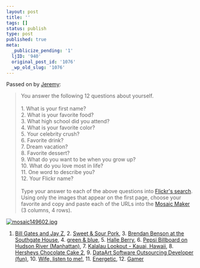 ```yaml
---
layout: post
title: ''
tags: []
status: publish
type: post
published: true
meta:
  _publicize_pending: '1'
  ljID: '940'
  original_post_id: '1076'
  _wp_old_slug: '1076'
---
```

Passed on by <a href="http://mr-mooph.livejournal.com/419228.html">Jeremy</a>:

<blockquote>
You answer the following 12 questions about yourself.<br /><br />1. What is your first name?<br />2. What is your favorite food?<br />3. What high school did you attend?<br />4. What is your favorite color?<br />5. Your celebrity crush?<br />6. Favorite drink?<br />7. Dream vacation?<br />8. Favorite dessert?<br />9. What do you want to be when you grow up?<br />10. What do you love most in life?<br />11. One word to describe you?<br />12. Your Flickr name?<br /><br />Type your answer to each of the above questions into <a href="http://flickr.com/search/">Flickr's search</a>. Using only the images that appear on the first page, choose your favorite and copy and paste each of the URLs into the <a href="http://bighugelabs.com/flickr/mosaic.php">Mosaic Maker</a> (3 columns, 4 rows).
</blockquote>

<a href='http://jay.mcgavren.com/blog/wp-content/uploads/2008/10/mosaic149602.jpg' title='mosaic149602.jpg'><img src='http://jay.mcgavren.com/blog/wp-content/uploads/2008/10/mosaic149602.thumbnail.jpg' alt='mosaic149602.jpg' /></a>

1. <a href="http://flickr.com/photos/niallkennedy/140394680/">Bill Gates and Jay Z</a>, 2. <a href="http://flickr.com/photos/davidsoco/105831206/">Sweet &amp; Sour Pork</a>, 3. <a href="http://flickr.com/photos/bmethe/349069782/">Brendan Benson at the Southgate House</a>, 4. <a href="http://flickr.com/photos/martjusha/2741003681/">green &amp; blue</a>, 5. <a href="http://flickr.com/photos/dawallz/2504404152/">Halle Berry</a>, 6. <a href="http://flickr.com/photos/dirkpaessler/147815441/">Pepsi Billboard on Hudson River (Manhattan)</a>, 7. <a href="http://flickr.com/photos/zhulick/2178780957/">Kalalau Lookout - Kauai, Hawaii</a>, 8. <a href="http://flickr.com/photos/ls021/2417362133/">Hersheys Chocolate Cake 2</a>, 9. <a href="http://flickr.com/photos/outsourcing/1466924211/">DataArt Software Outsourcing Developer (fun)</a>, 10. <a href="http://flickr.com/photos/klausthebest/1805290926/">Wife, listen to me!</a>, 11. <a href="http://flickr.com/photos/virginiadesigncompany/2404068685/">Energetic</a>, 12. <a href="http://flickr.com/photos/mooph/106409389/">Gamer</a>
